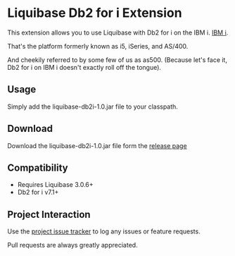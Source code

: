 # Liquibase Db2 for i Extension

This extension allows you to use Liquibase with Db2 for i on the IBM i.  [IBM i](https://en.wikipedia.org/wiki/IBM_i).

That's the platform formerly known as i5, iSeries, and AS/400.   

And cheekily referred to by some few of us as as500. (Because let's face it, Db2 for i on IBM i doesn't exactly roll off the tongue).


## Usage

Simply add the liquibase-db2i-1.0.jar file to your classpath.

## Download

Download the liquibase-db2i-1.0.jar file form the [release page](https://github.com/liquibase/liquibase-db2i/releases)

## Compatibility

- Requires Liquibase 3.0.6+
- Db2 for i v7.1+

## Project Interaction

Use the [project issue tracker](https://github.com/liquibase/liquibase-db2i/issues) to log any issues or feature requests.

Pull requests are always greatly appreciated.
